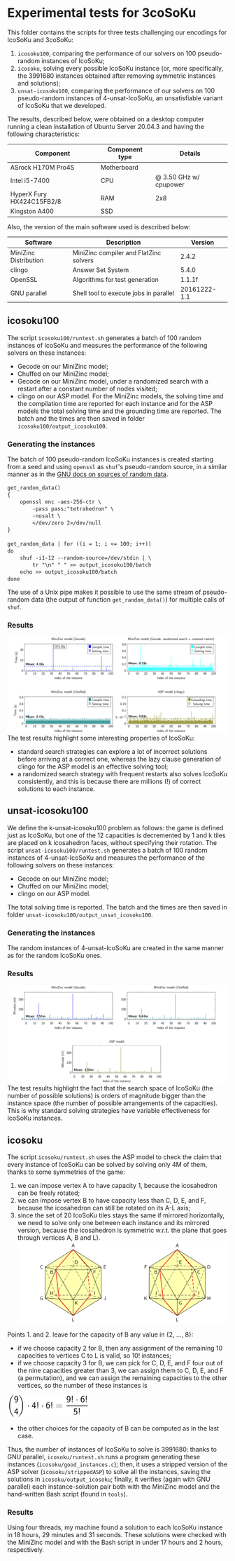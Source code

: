 # Experimental tests for 3coSoKu
This folder contains the scripts for three tests challenging our encodings for IcoSoKu and 3coSoKu:
1. `icosoku100`, comparing the performance of our solvers on 100 pseudo-random instances of IcoSoKu;
2. `icosoku`, solving every possible IcoSoKu instance (or, more specifically, the 3991680 instances obtained after removing symmetric instances and solutions);
3. `unsat-icosoku100`, comparing the performance of our solvers on 100 pseudo-random instances of 4-unsat-IcoSoKu, an unsatisfiable variant of IcoSoKu that we developed.

The results, described below, were obtained on a desktop computer running a clean installation of Ubuntu Server 20.04.3 and having the following characteristics:

| Component                 | Component type | Details                |
|---------------------------|----------------|------------------------|
| ASrock H170M Pro4S        | Motherboard    |                        |
| Intel i5-7400             | CPU            | @ 3.50 GHz w/ cpupower |
| HyperX Fury HX424C15FB2/8 | RAM            | 2x8                    |
| Kingston A400             | SSD            |                        |

Also, the version of the main software used is described below:

| Software              | Description                                 | Version      |
|-----------------------|---------------------------------------------|--------------|
| MiniZinc Distribution | MiniZinc compiler and FlatZinc solvers      | 2.4.2        |
| clingo                | Answer Set System                           | 5.4.0        |
| OpenSSL               | Algorithms for test generation              | 1.1.1f       |
| GNU parallel          | Shell tool to execute jobs in parallel      | 20161222-1.1 |

## icosoku100
The script `icosoku100/runtest.sh` generates a batch of 100 random instances of IcoSoKu and measures the performance of the following solvers on these instances:
 * Gecode on our MiniZinc model;
 * Chuffed on our MiniZinc model;
 * Gecode on our MiniZinc model, under a randomized search with a restart after a constant number of nodes visited;
 * clingo on our ASP model.
For the MiniZinc models, the solving time and the compilation time are reported for each instance and for the ASP models the total solving time and the grounding time are reported. The batch and the times are then saved in folder `icosoku100/output_icosoku100`.

### Generating the instances
The batch of 100 pseudo-random IcoSoKu instances is created starting from a seed and using `openssl` as `shuf`'s pseudo-random source, in a similar manner as in the [GNU docs on sources of random data](https://www.gnu.org/software/coreutils/manual/html_node/Random-sources.html).
```
get_random_data()
{
	openssl enc -aes-256-ctr \
		-pass pass:"tetrahedron" \
		-nosalt \
		</dev/zero 2>/dev/null
}

get_random_data | for ((i = 1; i <= 100; i++))
do
	shuf -i1-12 --random-source=/dev/stdin | \
		tr "\n" " " >> output_icosoku100/batch
	echo >> output_icosoku100/batch
done
```
The use of a Unix pipe makes it possible to use the same stream of pseudo-random data (the output of function `get_random_data()`) for multiple calls of `shuf`.

### Results
![Test results for icosoku100.](../images/icosoku100.png)
The test results highlight some interesting properties of IcoSoKu:
- standard search strategies can explore a lot of incorrect solutions before arriving at a correct one, whereas the lazy clause generation of clingo for the ASP model is an effective solving tool;
- a randomized search strategy with frequent restarts also solves IcoSoKu consistently, and this is because there are millions (!) of correct solutions to each instance.

## unsat-icosoku100
We define the k-unsat-icosoku100 problem as follows: the game is defined just as IcoSoKu, but one of the 12 capacities is decremented by 1 and k tiles are placed on k icosahedron faces, without specifying their rotation. The script `unsat-icosoku100/runtest.sh` generates a batch of 100 random instances of 4-unsat-IcoSoKu and measures the performance of the following solvers on these instances:
 * Gecode on our MiniZinc model;
 * Chuffed on our MiniZinc model;
 * clingo on our ASP model.

The total solving time is reported. The batch and the times are then saved in folder `unsat-icosoku100/output_unsat_icosoku100`.

### Generating the instances
The random instances of 4-unsat-IcoSoKu are created in the same manner as for the random IcoSoKu ones.

### Results
![Test results for 4-unsat-icosoku100.](../images/unsat-icosoku100.png)
The test results highlight the fact that the search space of IcoSoKu (the number of possible solutions) is orders of magnitude bigger than the instance space (the number of possible arrangements of the capacities). This is why standard solving strategies have variable effectiveness for IcoSoKu instances.

## icosoku
The script `icosoku/runtest.sh` uses the ASP model to check the claim that every instance of IcoSoKu can be solved by solving only 4M of them, thanks to some symmetries of the game:
1. we can impose vertex A to have capacity 1, because the icosahedron can be freely rotated;
2. we can impose vertex B to have capacity less than C, D, E, and F, because the icosahedron can still be rotated on its A-L axis;
3. since the set of 20 IcoSoKu tiles stays the same if mirrored horizontally, we need to solve only one between each instance and its mirrored version, because the icosahedron is symmetric w.r.t. the plane that goes through vertices A, B and L).
![Symmetry of the icosahedron with the plane that goes through A, B and L](../images/mirrored.png)

Points 1. and 2. leave for the capacity of B any value in {2, ..., 8}:
- if we choose capacity 2 for B, then any assignment of the remaining 10 capacities to vertices C to L is valid, so 10! instances;
- if we choose capacity 3 for B, we can pick for C, D, E, and F four out of the nine capacities greater than 3, we can assign them to C, D, E, and F (a permutation), and we can assign the remaining capacities to the other vertices, so the number of these instances is

![9 factorial times 6 factorial divided by 5 factorial](../images/number-of-instances-1-3.png)

- the other choices for the capacity of B can be computed as in the last case.

Thus, the number of instances of IcoSoKu to solve is 3991680: thanks to GNU parallel, `icosoku/runtest.sh` runs a program generating these instances (`icosoku/good_instances.c`); then, it uses a stripped version of the ASP solver (`icosoku/strippedASP`) to solve all the instances, saving the solutions in `icosoku/output_icosoku`; finally, it verifies (again with GNU parallel) each instance-solution pair both with the MiniZinc model and the hand-written Bash script (found in `tools`).

### Results
Using four threads, my machine found a solution to each IcoSoKu instance in 18 hours, 29 minutes and 31 seconds. These solutions were checked with the MiniZinc model and with the Bash script in under 17 hours and 2 hours, respectively.
